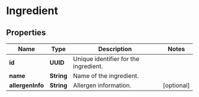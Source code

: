 

# Ingredient

## Properties

Name | Type | Description | Notes
------------ | ------------- | ------------- | -------------
**id** | **UUID** | Unique identifier for the ingredient. | 
**name** | **String** | Name of the ingredient. | 
**allergenInfo** | **String** | Allergen information. |  [optional]



